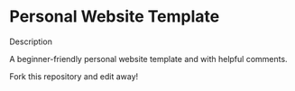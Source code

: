# Personal Website Template

Description

A beginner-friendly personal website template and with helpful comments.

Fork this repository and edit away!
